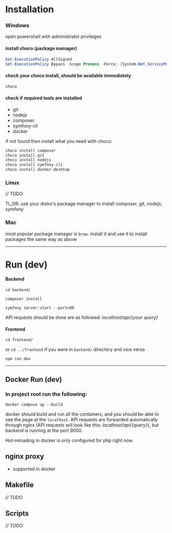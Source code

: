 # 

# Installation

### Windows

open powershell with administrator privileges

#### install choco (package manager)
```powershell
Set-ExecutionPolicy AllSigned
Set-ExecutionPolicy Bypass -Scope Process -Force; [System.Net.ServicePointManager]::SecurityProtocol = [System.Net.ServicePointManager]::SecurityProtocol -bor 3072; iex ((New-Object System.Net.WebClient).DownloadString('https://community.chocolatey.org/install.ps1'))
```

#### check your choco install, should be available immediately
```powershell
choco
```
#### check if required tools are installed
- git
- nodejs
- composer
- symfony-cli
- docker

if not found then install what you need with choco:
```powershell
choco install composer
choco install git
choco install nodejs
choco install symfony-cli
choco install docker-desktop
```

### Linux
// TODO

TL;DR: use your distro's package manager to install composer, git, nodejs, symfony

### Mac
most popular package manager is ```brew```. Install it and use it to install packages the same way as above

---

# Run (dev)

#### Backend
```
cd backend/
```
```
composer install
```
```
symfony server:start --port=80
```
API requests should be done are as followed: *localhost/api/{your query}*
#### Frontend
```
cd frontend/
```

or ```cd ../frontend``` if you were in ```backend/``` directory and vice versa
```
npm run dev
```

---

## Docker Run (dev)
### In project root run the following:
```angular2html
docker compose up --build
```
docker should build and run all the containers, and you should be able to see the page at the ```localhost```.
API requests are forwarded automatically through nginx (API requests will look like this: *localhost/api/{query}*), but backend is running at the port 9000.

Hot-reloading in docker is only configured for php right now.

## nginx proxy
- supported in docker

## Makefile
// TODO

## Scripts
// TODO
